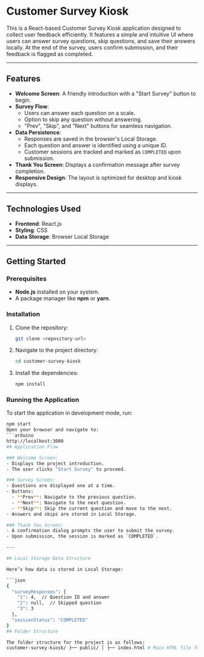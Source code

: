 # Customer Survey Kiosk

This is a React-based Customer Survey Kiosk application designed to collect user feedback efficiently. It features a simple and intuitive UI where users can answer survey questions, skip questions, and save their answers locally. At the end of the survey, users confirm submission, and their feedback is flagged as completed.

---

## Features

- **Welcome Screen**: A friendly introduction with a "Start Survey" button to begin.
- **Survey Flow**:
  - Users can answer each question on a scale.
  - Option to skip any question without answering.
  - "Prev", "Skip", and "Next" buttons for seamless navigation.
- **Data Persistence**:
  - Responses are saved in the browser's Local Storage.
  - Each question and answer is identified using a unique ID.
  - Customer sessions are tracked and marked as `COMPLETED` upon submission.
- **Thank You Screen**: Displays a confirmation message after survey completion.
- **Responsive Design**: The layout is optimized for desktop and kiosk displays.

---

## Technologies Used

- **Frontend**: React.js
- **Styling**: CSS
- **Data Storage**: Browser Local Storage

---

## Getting Started

### Prerequisites

- **Node.js** installed on your system.
- A package manager like **npm** or **yarn**.

### Installation

1. Clone the repository:
   ```bash
   git clone <repository-url>
2. Navigate to the project directory:
   ```bash
   cd customer-survey-kiosk
3. Install the dependencies:
   ```bash
   npm install
### Running the Application
To start the application in development mode, run:
```bash
npm start
Open your browser and navigate to:
```arduino
http://localhost:3000
## Application Flow

### Welcome Screen:
- Displays the project introduction.
- The user clicks "Start Survey" to proceed.

### Survey Screen:
- Questions are displayed one at a time.
- Buttons:
  - **Prev**: Navigate to the previous question.
  - **Next**: Navigate to the next question.
  - **Skip**: Skip the current question and move to the next.
- Answers and skips are stored in Local Storage.

### Thank You Screen:
- A confirmation dialog prompts the user to submit the survey.
- Upon submission, the session is marked as `COMPLETED`.

---

## Local Storage Data Structure

Here’s how data is stored in Local Storage:

```json
{
  "surveyResponses": {
    "1": 4,  // Question ID and answer
    "2": null,  // Skipped question
    "3": 3
  },
  "sessionStatus": "COMPLETED"
}
## Folder Structure

The folder structure for the project is as follows:
customer-survey-kiosk/ ├── public/ │ ├── index.html # Main HTML file for the application │ ├── manifest.json # Web app manifest file ├── src/ │ ├── components/ # React component files │ │ ├── WelcomeScreen.js # Welcome screen component │ │ ├── SurveyScreen.js # Survey screen component │ │ ├── ThankYouScreen.js # Thank you screen component │ ├── styles/ # Styling files │ │ ├── App.css # Main CSS file │ ├── App.js # Root component for the app │ ├── reportWebVitals.js # Performance metrics file │ └── index.js # Entry point for the React app ├── package.json # Project metadata and dependencies └── README.md # Documentation for the project

